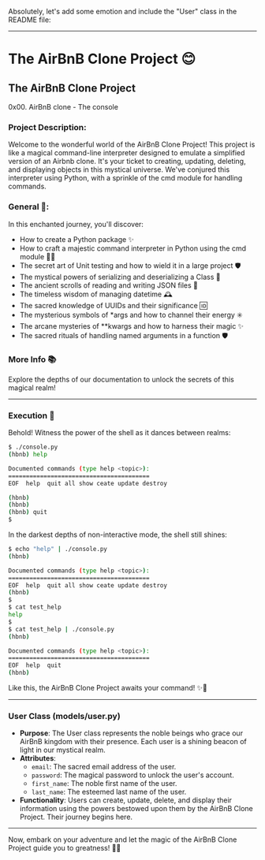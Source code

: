 Absolutely, let's add some emotion and include the "User" class in the README file:

---

# The AirBnB Clone Project 😊

## The AirBnB Clone Project
0x00. AirBnB clone - The console

### Project Description:

Welcome to the wonderful world of the AirBnB Clone Project! This project is like a magical command-line interpreter designed to emulate a simplified version of an Airbnb clone. It's your ticket to creating, updating, deleting, and displaying objects in this mystical universe. We've conjured this interpreter using Python, with a sprinkle of the cmd module for handling commands.

### General 🌟:

In this enchanted journey, you'll discover:

- How to create a Python package ✨
- How to craft a majestic command interpreter in Python using the cmd module 🧙‍♂️
- The secret art of Unit testing and how to wield it in a large project 🛡️
- The mystical powers of serializing and deserializing a Class 📜
- The ancient scrolls of reading and writing JSON files 📖
- The timeless wisdom of managing datetime 🕰️
- The sacred knowledge of UUIDs and their significance 🆔
- The mysterious symbols of *args and how to channel their energy ✳️
- The arcane mysteries of **kwargs and how to harness their magic ✨
- The sacred rituals of handling named arguments in a function 🛡️

### More Info 📚

Explore the depths of our documentation to unlock the secrets of this magical realm!

---

### Execution 🚀

Behold! Witness the power of the shell as it dances between realms:

```bash
$ ./console.py
(hbnb) help

Documented commands (type help <topic>):
========================================
EOF  help  quit all show ceate update destroy

(hbnb) 
(hbnb) 
(hbnb) quit
$
```

In the darkest depths of non-interactive mode, the shell still shines:

```bash
$ echo "help" | ./console.py
(hbnb)

Documented commands (type help <topic>):
========================================
EOF  help  quit all show ceate update destroy
(hbnb) 
$
$ cat test_help
help
$
$ cat test_help | ./console.py
(hbnb)

Documented commands (type help <topic>):
========================================
EOF  help  quit
(hbnb) 
```

Like this, the AirBnB Clone Project awaits your command! ✨🏰

---

### User Class (models/user.py)

- **Purpose**: The User class represents the noble beings who grace our AirBnB kingdom with their presence. Each user is a shining beacon of light in our mystical realm.
- **Attributes**:
  - `email`: The sacred email address of the user.
  - `password`: The magical password to unlock the user's account.
  - `first_name`: The noble first name of the user.
  - `last_name`: The esteemed last name of the user.
- **Functionality**: Users can create, update, delete, and display their information using the powers bestowed upon them by the AirBnB Clone Project. Their journey begins here.

---

Now, embark on your adventure and let the magic of the AirBnB Clone Project guide you to greatness! 🌟🚀
